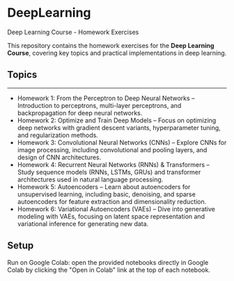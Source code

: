 # DeepLearning
Deep Learning Course - Homework Exercises

This repository contains the homework exercises for the **Deep Learning Course**, covering key topics and practical implementations in deep learning.

## Topics
---
- Homework 1: From the Perceptron to Deep Neural Networks – Introduction to perceptrons, multi-layer perceptrons, and backpropagation for deep neural networks.
- Homework 2: Optimize and Train Deep Models – Focus on optimizing deep networks with gradient descent variants, hyperparameter tuning, and regularization methods.
- Homework 3: Convolutional Neural Networks (CNNs) – Explore CNNs for image processing, including convolutional and pooling layers, and design of CNN architectures.
- Homework 4: Recurrent Neural Networks (RNNs) & Transformers – Study sequence models (RNNs, LSTMs, GRUs) and transformer architectures used in natural language processing.
- Homework 5: Autoencoders – Learn about autoencoders for unsupervised learning, including basic, denoising, and sparse autoencoders for feature extraction and dimensionality reduction.
- Homework 6: Variational Autoencoders (VAEs) – Dive into generative modeling with VAEs, focusing on latent space representation and variational inference for generating new data.

**Setup**
---
Run on Google Colab: open the provided notebooks directly in Google Colab by clicking the "Open in Colab" link at the top of each notebook.
